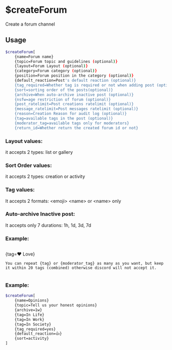# $createForum

Create a forum channel

## Usage

```bash
$createForum[
	{name=Forum name}
	{topic=Forum topic and guidelines (optional)}
	{layout=Forum Layout (optional)}
	{category=Forum category (optional)}
	{position=Forum position in the category (optional)}
	{default_reaction=Post's default reaction (optional)}
	{tag_required=Whether tag is required or not when adding post (optional)}
	{sort=sorting order of the posts(optional)}
	{archive=When auto-archive inactive post (optional)}
	{nsfw=age restriction of forum (optional)}
	{post_ratelimit=Post creations ratelimit (optional)}
	{message_ratelimit=Post messages ratelimit (optional)}
	{reason=Creation Reason for audit log (optional)}
	{tag=available tags in the post (optional)}
	{moderator_tag=available tags only for moderators}
	{return_id=Whether return the created forum id or not}
```

### Layout values:
it accepts 2 types: list or gallery

### Sort Order values:
it accepts 2 types: creation or activity

### Tag values:
It accepts 2 formats: &#60;emoji&#62; &#60;name&#62; or &#60;name&#62; only

### Auto-archive Inactive post:
It accepts only 7 durations: 1h, 1d, 3d, 7d

### Example:
```bash
```
{tag=&#10084;️ Love}
```
You can repeat {tag} or {moderator_tag} as many as you want, but keep it within 20 tags (combined) otherwise discord will not accept it.


```

### Example:
```bash
$createForum[
	{name=Opinions}
	{topic=Tell us your honest opinions}
	{archive=1w}
	{tag=In Life}
	{tag=In Work}
	{tag=In Society}
	{tag_required=yes}
	{default_reaction=👍}
	{sort=activity}
]
```